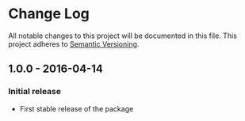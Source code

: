 # Change Log
All notable changes to this project will be documented in this file.
This project adheres to [Semantic Versioning](http://semver.org/spec/v2.0.0.html).

## 1.0.0 - 2016-04-14
### Initial release
- First stable release of the package
